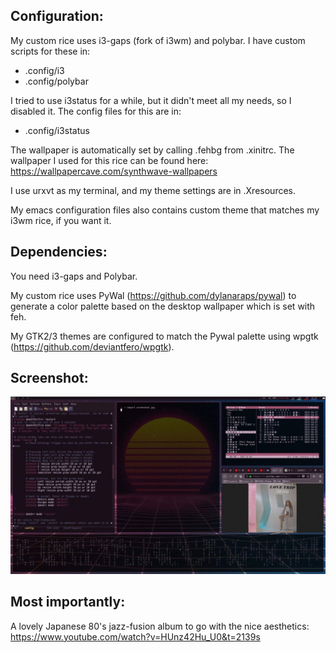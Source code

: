 ## Configuration:

My custom rice uses i3-gaps (fork of i3wm) and polybar. I have custom scripts for these in:

* .config/i3
* .config/polybar

I tried to use i3status for a while, but it didn't meet all my needs, so I disabled it. The config files for this are in:

* .config/i3status

The wallpaper is automatically set by calling .fehbg from .xinitrc. The wallpaper I used for this rice can be found here: https://wallpapercave.com/synthwave-wallpapers

I use urxvt as my terminal, and my theme settings are in .Xresources.

My emacs configuration files also contains custom theme that matches my i3wm rice, if you want it.

## Dependencies:

You need i3-gaps and Polybar.

My custom rice uses PyWal (https://github.com/dylanaraps/pywal) to generate a color palette based on the desktop wallpaper which is set with feh.

My GTK2/3 themes are configured to match the Pywal palette using wpgtk (https://github.com/deviantfero/wpgtk).

## Screenshot:
![Alt text](screenshot.jpg?raw=true "Screenshot")

## Most importantly:

A lovely Japanese 80's jazz-fusion album to go with the nice aesthetics:
https://www.youtube.com/watch?v=HUnz42Hu_U0&t=2139s
